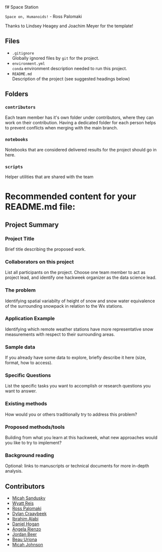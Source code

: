 f# Space Station

`Space on, Humanoids!` - Ross Palomaki

Thanks to Lindsey Heagey and Joachim Meyer for the template!

## Files

* `.gitignore`
<br> Globally ignored files by `git` for the project.
* `environment.yml`
<br> `conda` environment description needed to run this project.
* `README.md`
<br> Description of the project (see suggested headings below)

## Folders

### `contributors`
Each team member has it's own folder under contributors, where they can work on their contribution. Having a dedicated folder for each person helps to prevent conflicts when merging with the main branch.

### `notebooks`
Notebooks that are considered delivered results for the project should go in here.

### `scripts`
Helper utilities that are shared with the team

# Recommended content for your README.md file:

## Project Summary

### Project Title

Brief title describing the proposed work.

### Collaborators on this project

List all participants on the project. Choose one team member to act as project lead, and identify one hackweek organizer as the data science lead.

### The problem

Identifying spatial variabilty of height of snow and snow water equivalence of the surrounding snowpack in relation to the Wx stations.

### Application Example

Identifying which remote weather stations have more representative snow measurements with respect to their surrounding areas.

### Sample data

If you already have some data to explore, briefly describe it here (size, format, how to access).

### Specific Questions

List the specific tasks you want to accomplish or research questions you want to answer.

### Existing methods

How would you or others traditionally try to address this problem?

### Proposed methods/tools

Building from what you learn at this hackweek, what new approaches would you like to try to implement?

### Background reading

Optional: links to manuscripts or technical documents for more in-depth analysis.

## Contributors

 * [Micah Sandusky](https://github.com/micah-prime)
 * [Wyatt Reis](https://github.com/wyattreis)
 * [Ross Palomaki](https://github.com/rpalomaki)
 * [Dylan Craaybeek](https://github.com/dcraaybeek)
 * [Ibrahim Alabi](https://github.com/Ibrahim-Ola)
 * [Daniel Hogan](https://github.com/dlhogan97)
 * [Angela Rienzo](https://github.com/arienzo)
 * [Jordan Beer](https://github.com/Jordanmbeer)
 * [Beau Uriona](https://github.com/beautah)
 * [Micah Johnson](https://github.com/micahjohnson150)
